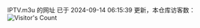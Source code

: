 IPTV.m3u 的网址 已于 2024-09-14 06:15:39 更新，本仓库访客数：![Visitor's Count](https://profile-counter.glitch.me/hero1898_tv/count.svg)
